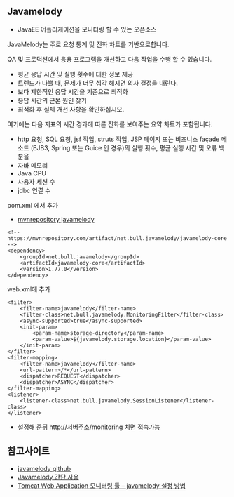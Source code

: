 ## Javamelody
- JavaEE 어플리케이션을 모니터링 할 수 있는 오픈소스

JavaMelody는 주로 요청 통계 및 진화 차트를 기반으로합니다.

QA 및 프로덕션에서 응용 프로그램을 개선하고 다음 작업을 수행 할 수 있습니다.

- 평균 응답 시간 및 실행 횟수에 대한 정보 제공
- 트렌드가 나쁠 때, 문제가 너무 심각 해지면 의사 결정을 내린다.
- 보다 제한적인 응답 시간을 기준으로 최적화
- 응답 시간의 근본 원인 찾기
- 최적화 후 실제 개선 사항을 확인하십시오.

여기에는 다음 지표의 시간 경과에 따른 진화를 보여주는 요약 차트가 포함됩니다.

- http 요청, SQL 요청, jsf 작업, struts 작업, JSP 페이지 또는 비즈니스 façade 메소드 (EJB3, Spring 또는 Guice 인 경우)의 실행 횟수, 평균 실행 시간 및 오류 백분율
- 자바 메모리
- Java CPU
- 사용자 세션 수
- jdbc 연결 수

pom.xml 에서 추가
- [mvnrepository javamelody](https://mvnrepository.com/artifact/net.bull.javamelody/javamelody-core/1.77.0)
~~~
<!-- https://mvnrepository.com/artifact/net.bull.javamelody/javamelody-core -->
<dependency>
    <groupId>net.bull.javamelody</groupId>
    <artifactId>javamelody-core</artifactId>
    <version>1.77.0</version>
</dependency>
~~~

web.xml에 추가
~~~
<filter>
    <filter-name>javamelody</filter-name>
    <filter-class>net.bull.javamelody.MonitoringFilter</filter-class>
    <async-supported>true</async-supported>
    <init-param>
        <param-name>storage-directory</param-name>
        <param-value>${javamelody.storage.location}</param-value>
    </init-param>		
</filter>
<filter-mapping>
    <filter-name>javamelody</filter-name>
    <url-pattern>/*</url-pattern>
    <dispatcher>REQUEST</dispatcher>
    <dispatcher>ASYNC</dispatcher>
</filter-mapping>
<listener>
    <listener-class>net.bull.javamelody.SessionListener</listener-class>
</listener>
~~~

- 설정해 준뒤 http://서버주소/monitoring 치면 접속가능

## 참고사이트
- [javamelody github](https://github.com/javamelody/javamelody/wiki)
- [Javamelody 간단 사용](https://medium.com/@dongchimi/javamelody-%EA%B0%84%EB%8B%A8-%EC%82%AC%EC%9A%A9-91c3dd902b7f)
- [Tomcat Web Application 모니터링 툴 – javamelody 설정 방법](https://everydayminder.wordpress.com/2013/08/01/tomcat-web-application-%EB%AA%A8%EB%8B%88%ED%84%B0%EB%A7%81-%ED%88%B4-javamelody-%EC%84%A4%EC%A0%95-%EB%B0%A9%EB%B2%95/)
